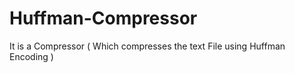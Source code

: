 # Huffman-Compressor
It is a Compressor ( Which compresses the text File using Huffman Encoding )



